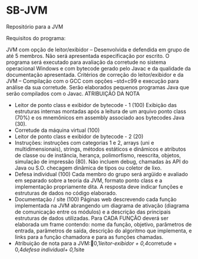# SB-JVM
Repositório para a JVM

Requisitos do programa:

JVM com opção de leitor/exibidor – Desenvolvida e defendida em grupo de até 5 membros. Não será apresentada
especificação por escrito. O programa será executado para avaliação da corretude no sistema operacional Windows e com bytecode gerado pelo Javac e da qualidade da documentação apresentada.
Critérios de correção do leitor/exibidor e da JVM – Compilação com o GCC com opções –std=c99 e execução para análise da sua corretude. Serão elaborados pequenos programas Java que serão compilados com o Javac.
ATRIBUIÇÃO DA NOTA
- Leitor de ponto class e exibidor de bytecode - 1 (100)
Exibição das estruturas internas montadas após a leitura de um arquivo ponto class (70%) e os mnemônicos em assembly associado aos bytecodes Java (30).
- Corretude da máquina virtual (100)
- Leitor de ponto class e exibidor de bytecode - 2 (20)
- Instruções: instruções com categorias 1 e 2, arrays (uni e multidimensionais), strings, métodos estáticos e dinâmicos
e atributos de classe ou de instância, herança, polimorfismo, reescrita, objetos, simulação de impressão (80). Não incluem debug, chamadas às API do Java ou S.O. checagem dinâmica de tipos ou coletor de lixo.
- Defesa individual (100)
Cada membro do grupo será argüido e avaliado em separado sobre a teoria da JVM, formato ponto class e a implementação propriamente dita. A resposta deve indicar funções e estruturas de dados no código elaborado.
- Documentação / site (100)
Páginas web descrevendo cada função implementada na JVM abrangendo um diagrama de ativação (diagrama de
comunicação entre os módulos) e a descrição das principais estruturas de dados utilizadas. Para CADA FUNÇÃO deverá ser elaborada um frame contendo: nome da função, objetivo, parâmetros de entrada, parâmetros de saída, descrição do algoritmo que implementa, e links para a função chamadora e para as funções chamadas.
- Atribuição de nota para a JVM:0,1*leitor-exibidor + 0,4*corretude + 0,4*defesa individual+ 0,1*site
